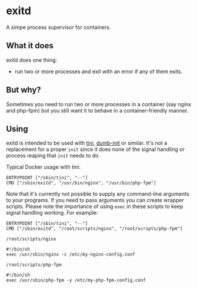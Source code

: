 # exitd
A simpe process supervisor for containers.

## What it does
exitd does one thing:
- run two or more processes and exit with an error if any of them exits.

## But why?
Sometimes you need to run two or more processes in a container (say nginx and php-fpm) but you still want it
to behave in a container-friendly manner.

## Using
exitd is intended to be used with [tini][tini], [dumb-init][dumb-init] or similar. It's not a replacement
for a proper `init` since it does none of the signal handling or process reaping
that `init` needs to do.

Typical Docker usage with tini:

```docker
ENTRYPOINT ["/sbin/tini", "--"]
CMD ["/sbin/exitd", "/usr/bin/nginx", "/usr/bin/php-fpm"]
```

Note that it's currently not possible to supply any command-line arguments
to your programs. If you need to pass arguments you can create wrapper scripts.
Please note the importance of using `exec` in these scripts to keep signal handling working.
For example:

```docker
ENTRYPOINT ["/sbin/tini", "--"]
CMD ["/sbin/exitd", "/root/scripts/nginx", "/root/scripts/php-fpm"]
```

`/root/scripts/nginx`
```shell
#!/bin/sh
exec /usr/sbin/nginx -c /etc/my-nginx-config.conf
```

`/root/scripts/php-fpm`
```shell
#!/bin/sh
exec /usr/sbin/php-fpm -y /etc/my-php-fpm-config.conf
```

[tini]: https://github.com/krallin/tini
[dumb-init]: https://github.com/Yelp/dumb-init
